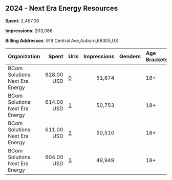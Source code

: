 ## 2024 - Next Era Energy Resources 
**Spent**: 2,457.00

**Impressions**: 203,086

**Billing Addresses**: 919 Central Ave,Auburn,68305,US

|Organization|Spent|Urls|Impressions|Genders|Age Brackets|Country Codes|
|:---|---:|:---|---:|:---|:---|:---|
|BCom Solutions: Next Era Energy|628.00 USD|[0](https://www.snap.com/political-ads/asset/712dcda378753f0335f305493dbb5110d738be3698ab53647a5565904e6d3e48?mediaType=png)|51,874||18+|united states|
|BCom Solutions: Next Era Energy|614.00 USD|[1](https://www.snap.com/political-ads/asset/fdc7f8a2337c1f7056b0e057048e7dcba7ac066c6f37065b39c708f0a7204a84?mediaType=png)|50,753||18+|united states|
|BCom Solutions: Next Era Energy|611.00 USD|[2](https://www.snap.com/political-ads/asset/e731ff9bbd76d14833a44a076bfab426e0588962a127edd1fe21c062508976ce?mediaType=png)|50,510||18+|united states|
|BCom Solutions: Next Era Energy|604.00 USD|[3](https://www.snap.com/political-ads/asset/ba979ae046413a5cd0febf5069ece0260fe9732ab5c8caede422da6fcb78cafe?mediaType=png)|49,949||18+|united states|
